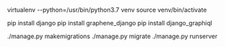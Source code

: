 virtualenv --python=/usr/bin/python3.7 venv
source venv/bin/activate

pip install django
pip install graphene_django
pip install django_graphiql

./manage.py makemigrations
./manage.py migrate
./manage.py runserver